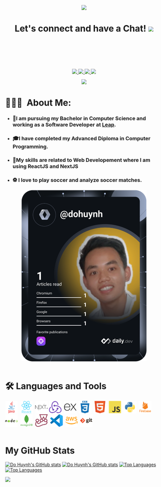 <p align="center">
  <img src="https://capsule-render.vercel.app/api?text=Hello%20there!&animation=fadeIn&type=waving&height=100&color=gradient&fontColor=ff7800"/>
</p>
<h1 align="center">
  Let's connect and have a Chat!
  <img src="https://user-images.githubusercontent.com/77046082/239987970-99d0974f-a309-4f15-bda8-3164bb3c9cab.gif" width="30px"/>
</h1>

<br/>
<p align="center">
  <img src="https://komarev.com/ghpvc/?username=NamDo8467&style=plastic&color=brightgreen" alt=""/>
</p>
<br/>

<p align="center">
  <a href="https://portfolio-seven-topaz-17.vercel.app/" target="_blank">
    <img height="50" src="https://user-images.githubusercontent.com/77046082/239982871-b07d9d63-a301-4132-aebd-1b16fdabec49.png"></img>
  </a>
  <a href="https://www.linkedin.com/in/do-huynh/" target="_blank">
    <img height="50" src="https://user-images.githubusercontent.com/77046082/239983371-8adf63db-0746-4158-866f-56829534fd53.png"></img>
  </a>
  <a href="https://www.instagram.com/namdohuynh/" target="_blank">
    <img height="50" src="https://user-images.githubusercontent.com/77046082/239983569-217f805b-588f-4e71-954e-1ec7e93f048e.png"></img>
  </a>
  <a href="https://twitter.com/huynhnamdo" target="_blank">
    <img height="50" src="https://user-images.githubusercontent.com/77046082/239983925-a9b6c804-08a0-4538-a193-5d3a8a9a9cd4.png"></img>
  </a>
</p>

<div align="center">
  <img src="https://user-images.githubusercontent.com/77046082/240003358-0282e170-09bd-4494-a598-eabc56b518d7.gif"/>
</div>

  # 👨🏻‍💻 &nbsp;About Me:
- ### 🏫I am pursuing my **Bachelor in Computer Science** and working as a **Software Developer** at **[Leap](https://www.linkedin.com/company/joinleapco/)**.
- ### 🎓I have completed my Advanced Diploma in Computer Programming.
- ### 🌱My skills are related to **Web Developement** where I am using **ReactJS** and **NextJS**
- ### ⚽ I love to play **soccer** and analyze soccer matches.

<div align="center">
  <a href="https://app.daily.dev/dohuynh"><img src="https://github.com/NamDo8467/NamDo8467/blob/main/devcard.svg" width="400" alt="Do Huynh's Dev Card"/></a>
</div>


<br/>

# :hammer_and_wrench: Languages and Tools
<div>
  <img src="https://github.com/devicons/devicon/blob/master/icons/java/java-original-wordmark.svg" title="Java" alt="Java" width="40" height="40"/>&nbsp;
  <img src="https://github.com/devicons/devicon/blob/master/icons/react/react-original-wordmark.svg" title="React" alt="React" width="40" height="40"/>&nbsp;
  <img src="https://github.com/devicons/devicon/blob/master/icons/nextjs/nextjs-original-wordmark.svg" title="NextJS" **alt="NextJS" width="40" height="40"/>
  <img src="https://github.com/devicons/devicon/blob/master/icons/redux/redux-original.svg" title="Redux" alt="Redux " width="40" height="40"/>&nbsp;
  <img src="https://github.com/devicons/devicon/blob/master/icons/express/express-original.svg" title="ExpressJS" alt="ExpressJS" width="40" height="40"/>&nbsp;
  <img src="https://github.com/devicons/devicon/blob/master/icons/css3/css3-plain-wordmark.svg"  title="CSS3" alt="CSS" width="40" height="40"/>&nbsp;
  <img src="https://github.com/devicons/devicon/blob/master/icons/html5/html5-original.svg" title="HTML5" alt="HTML" width="40" height="40"/>&nbsp;
  <img src="https://github.com/devicons/devicon/blob/master/icons/javascript/javascript-original.svg" title="JavaScript" alt="JavaScript" width="40" height="40"/>&nbsp;
  <img src="https://github.com/devicons/devicon/blob/master/icons/python/python-original.svg" title="Python" alt="Python" width="40" height="40"/>&nbsp;
  <img src="https://github.com/devicons/devicon/blob/master/icons/firebase/firebase-plain-wordmark.svg" title="Firebase" alt="Firebase" width="40" height="40"/>&nbsp;
  <img src="https://github.com/devicons/devicon/blob/master/icons/nodejs/nodejs-original-wordmark.svg" title="NodeJS" alt="NodeJS" width="40" height="40"/>&nbsp;
  <img src="https://github.com/devicons/devicon/blob/master/icons/mongodb/mongodb-plain-wordmark.svg" title="MongoDB" alt="MongoDB" width="40" height="40"/>&nbsp;
  <img src="https://github.com/devicons/devicon/blob/master/icons/jest/jest-plain.svg" title="Jest" alt="Jest" width="40" height="40"/>&nbsp;
  <img src="https://github.com/devicons/devicon/blob/master/icons/vscode/vscode-original.svg" title="VSCode" alt="VSCode" width="40" height="40"/>&nbsp;
  <img src="https://github.com/devicons/devicon/blob/master/icons/amazonwebservices/amazonwebservices-plain-wordmark.svg" title="AWS" alt="AWS" width="40" height="40"/>&nbsp;
  <img src="https://github.com/devicons/devicon/blob/master/icons/git/git-original-wordmark.svg" title="Git" **alt="Git" width="40" height="40"/>
</div>
 <br/>
 
  # My GitHub Stats
<!--  vision-friendly-dark theme  -->
[![Do Huynh's GitHub stats](https://github-readme-stats.vercel.app/api?username=NamDo8467&hide=contribs,&count_private=true&show_icons=true&theme=vision-friendly-dark#gh-dark-mode-only)](https://github.com/anuraghazra/github-readme-stats#gh-dark-mode-only)
[![Do Huynh's GitHub stats](https://github-readme-stats.vercel.app/api?username=NamDo8467&hide=contribs,&count_private=true&show_icons=true&theme=default#gh-light-mode-only)](https://github.com/anuraghazra/github-readme-stats#gh-light-mode-only)
[![Top Languages](https://github-readme-stats.vercel.app/api/top-langs/?username=NamDo8467&hide=c%23,php&theme=vision-friendly-dark&layout=compact#gh-dark-mode-only)](https://github.com/anuraghazra/github-readme-stats#gh-dark-mode-only)
[![Top Languages](https://github-readme-stats.vercel.app/api/top-langs/?username=NamDo8467&hide=c%23,php&theme=default&layout=compact#gh-light-mode-only)](https://github.com/anuraghazra/github-readme-stats#gh-light-mode-only)
<!-- gruvbox theme -->
<!-- [![Do Huynh's GitHub stats](https://github-readme-stats.vercel.app/api?username=NamDo8467&hide=stars&count_private=true&show_icons=true&theme=gruvbox)](https://github.com/anuraghazra/github-readme-stats)
[![Top Langs](https://github-readme-stats.vercel.app/api/top-langs/?username=NamDo8467&hide=c%23,php&theme=gruvbox&layout=compact)](https://github.com/anuraghazra/github-readme-stats) -->

<p align="left">
  <img src="https://capsule-render.vercel.app/api?type=waving&color=gradient&height=100&section=footer"/>
</p>


